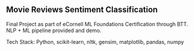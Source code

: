 ## Movie Reviews Sentiment Classification

Final Project as part of eCornell ML Foundations Certification through BTT. NLP + ML pipeline provided and demo.

Tech Stack: Python, scikit-learn, nltk, gensim, matplotlib, pandas, numpy
